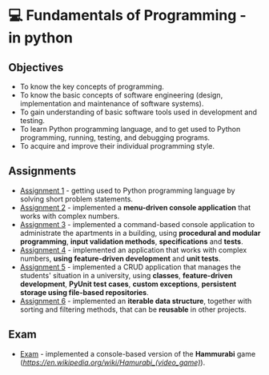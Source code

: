 # 💻 Fundamentals of Programming - in python
## Objectives
- To know the key concepts of programming.
- To know the basic concepts of software engineering (design, implementation and maintenance of software systems).
- To gain understanding of basic software tools used in development and testing.
- To learn Python programming language, and to get used to Python programming, running, testing, and debugging programs.
- To acquire and improve their individual programming style.

## Assignments
- [Assignment 1](https://github.com/andrei-dragan/fundamentals-of-programming-assignment1) - getting used to Python programming language by solving short problem statements.
- [Assignment 2](https://github.com/andrei-dragan/fundamentals-of-programming-assignment2) - implemented a **menu-driven console application** that works with complex numbers.
- [Assignment 3](https://github.com/andrei-dragan/fundamentals-of-programming-assignment3) - implemented a command-based console application to administrate the apartments in a building, using **procedural and modular programming**, **input validation methods**, **specifications** and **tests**.
- [Assignment 4](https://github.com/andrei-dragan/fundamentals-of-programming-assignment4) - implemented an application that works with complex numbers, **using feature-driven development** and **unit tests**.  
- [Assignment 5](https://github.com/andrei-dragan/fundamentals-of-programming-assignment5) - implemented a CRUD application that manages the students' situation in a university, using **classes**, **feature-driven development**, **PyUnit test cases**, **custom exceptions**, **persistent storage using file-based repositories**.
- [Assignment 6](https://github.com/andrei-dragan/fundamentals-of-programming-assignment6) - implemented an **iterable data structure**, together with sorting and filtering methods, that can be **reusable** in other projects.

## Exam
- [Exam](https://github.com/andrei-dragan/fundamentals-of-programming-exam) - implemented a console-based version of the **Hammurabi** game (*https://en.wikipedia.org/wiki/Hamurabi_(video_game)*).
